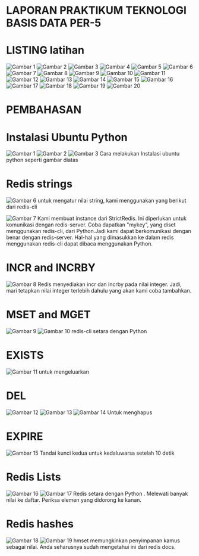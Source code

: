 # LAPORAN PRAKTIKUM TEKNOLOGI BASIS DATA PER-5

# LISTING latihan
![Gambar 1](gambar_1.jpg) ![Gambar 2](gambar_2.jpg) ![Gambar 3](gambar_3.jpg) ![Gambar 4](gambar_4.jpg) ![Gambar 5](gambar_5.jpg)
![Gambar 6](gambar_6.jpg) ![Gambar 7](gambar_7.jpg) ![Gambar 8](gambar_8.jpg) ![Gambar 9](gambar_9.jpg) ![Gambar 10](gambar_10.jpg)
![Gambar 11](gambar_11.jpg) ![Gambar 12](gambar_12.jpg) ![Gambar 13](gambar_13.jpg) ![Gambar 14](gambar_14.jpg) ![Gambar 15](gambar_15.jpg)
![Gambar 16](gambar_16.jpg) ![Gambar 17](gambar_17.jpg) ![Gambar 18](gambar_18.jpg) ![Gambar 19](gambar_19.jpg) ![Gambar 20](gambar_20.jpg)


# PEMBAHASAN
# Instalasi Ubuntu Python
![Gambar 1](gambar_1.jpg) ![Gambar 2](gambar_2.jpg) ![Gambar 3](gambar_3.jpg)
Cara melakukan Instalasi ubuntu python seperti gambar diatas

# Redis strings
![Gambar 6](gambar_6.jpg)
untuk mengatur nilai string, kami menggunakan yang berikut dari redis-cli

![Gambar 7](gambar_7.jpg)
Kami membuat instance dari StrictRedis. Ini diperlukan untuk komunikasi dengan redis-server. Coba dapatkan "mykey", yang diset menggunakan redis-cli, dari Python.Jadi kami dapat berkomunikasi dengan benar dengan redis-server. Hal-hal yang dimasukkan ke dalam redis menggunakan redis-cli dapat dibaca menggunakan Python.

# INCR and INCRBY
![Gambar 8](gambar_8.jpg)
Redis menyediakan incr dan incrby pada nilai integer. Jadi, mari tetapkan nilai integer terlebih dahulu yang akan kami coba tambahkan.

# MSET and MGET
![Gambar 9](gambar_9.jpg) ![Gambar 10](gambar_10.jpg)
redis-cli setara dengan Python

# EXISTS
![Gambar 11](gambar_11.jpg)
untuk mengeluarkan

# DEL
![Gambar 12](gambar_12.jpg) ![Gambar 13](gambar_13.jpg) ![Gambar 14](gambar_14.jpg)
Untuk menghapus

# EXPIRE
![Gambar 15](gambar_15.jpg)
Tandai kunci kedua untuk kedaluwarsa setelah 10 detik

# Redis Lists
![Gambar 16](gambar_16.jpg) ![Gambar 17](gambar_17.jpg)
Redis setara dengan Python . Melewati banyak nilai ke daftar. Periksa elemen yang didorong ke kanan.

# Redis hashes
![Gambar 18](gambar_18.jpg) ![Gambar 19](gambar_19.jpg)
hmset memungkinkan penyimpanan kamus sebagai nilai. Anda seharusnya sudah mengetahui ini dari redis docs.














